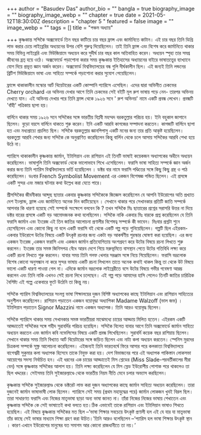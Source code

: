 +++
author = "Basudev Das"
author_bio = ""
bangla = true
biography_image = ""
biography_image_webp = ""
chapter = true
date = 2021-05-12T18:30:00Z
description = "chapter 5 "
featured = false
image = ""
image_webp = ""
tags = []
title = "পঞ্চম অধ্যায়"

+++
কৃষ্ণকান্ত সন্দিকৈ অক্সফোর্ডে তিন বছর কাটিয়ে চার বছর ফ্রান্স এবং জার্মানিতে কাটান। এই চার বছর তিনি ডিগ্রি লাভ করার চেয়ে লাইব্রেরির অধ্যয়নের উপর বেশি গুরুত্ব দিয়েছিলেন। তাই তিনি ফ্রান্স এবং বিশেষ করে জার্মানিতে থাকার সময় বিভিন্ন লাইব্রেরি এবং মিউজিয়ামে অধ্যয়ন করে সুদীর্ঘ চার বছর কাল অতিবাহিত করেন। অধ্যয়ন স্পৃহা তার সমগ্র জীবনের ব্রত্ হয়ে ওঠে। অক্সফোর্ডে পড়াশোনা করার সময় কৃষ্ণকান্ত ইতিহাসের অধ্যায়নের বাইরে ভাষাতত্ত্বের ব‍্যাখ্যানে যোগ দিয়ে প্রভূত জ্ঞান অর্জন করেন। অক্সফোর্ড বিশ্ববিদ্যালয়ের বন্ধ গুলি দীর্ঘকালীন ছিল। এই জন্যই তিনি লন্ডনের ব্রিটিশ মিউজিয়ামে ভাষা এবং সাহিত্য সম্পর্কে পড়াশোনা করার সুযোগ পেয়েছিলেন।

ফ্ৰান্সে থাকাকালীন মস্কোর আর্ট থিয়েটারের একটি কোম্পানি প্যারিসে এসেছিল। এদের দ্বারা অভিনীত চেকভের Cherry orchard এর অভিনয় দেখার আগে তিনি চেকভের সেই বইটি মূল রুশ ভাষায় পড়ে নেন- তারপর অভিনয় দেখতে যান। এই অভিনয় দেখার পরে তিনি ফ্রান্স থেকে ১৯২৬ সনে ' রুশ অভিনয়' নামে একটি প্রবন্ধ লেখেন। প্রবন্ধটি 'বাঁহী' পত্রিকায় ছাপা হয়।

বার্লিনে থাকার সময় ১৯২৬ সনে সন্দিকৈর সঙ্গে ভারতীয় বিপ্লবী মহম্মদ বরকতুল্লার পরিচয় হয়। ইনি বহুকাল জাপানে ছিলেন। বুড়ো বয়সে বার্লিনে থাকতে শুরু করেন। ইনি একটি আরবি কাগজের সম্পাদনা করতেন। কাগজটি বার্লিনে ছাপা হত এবং মধ্যপ্রাচ্যে প্রচলিত ছিল। সন্দিকৈ বরকতুল্লার জ্ঞানপিপাসু একটি মনের জন্য তার প্রতি আকৃষ্ট হয়েছিলেন। বরকতুল্লা আরবি শেখার জন্য সন্দিকৈ কে অনুপ্রাণিত করেছিলেন কিন্তু বার্লিন থেকে চলে আসায় সন্দিকৈর আরবি শেখা হয়ে উঠে না।

প্যারিসে থাকাকালীন কৃষ্ণকান্ত জার্মান, ইটালিয়ান এবং রাশিয়ান এই তিনটি ভাষাই কয়েকজন অধ্যাপকের অধীনে অধ্যয়ন করেছিলেন। ভাষাগুলি তিনি অক্সফোর্ড থেকে ভালোভাবে শিখে এসেছিলেন। ফরাসি ভাষা সাহিত্য সম্পর্কে জ্ঞান অর্জন করার জন্য তিনি প্যারিস বিশ্ববিদ্যালয়ে ভর্তি হয়েছিলেন । ডক্টর বার নামে ফরাসি পণ্ডিতের সঙ্গে কিছু কিছু গ্রন্থ ও পাঠ করেছিলেন। ডঃবার French Symbolist Movement এর একজন বিশেষজ্ঞ পন্ডিত ছিলেন। এই প্রসঙ্গে একটি সুন্দর এবং মজার ঘটনার কথা উল্লেখ করা যেতে পারে।

শ্রীসন্দিকৈর জীবনীকার আব্দুছ ছাত্তার একবার কৃ্ষ্ণকান্ত সন্দিকৈকে জিজ্ঞেস করেছিলেন যে আপনি ইউরোপের অতি প্রখ্যাত দেশ ইংল্যান্ড, ফ্রান্স এবং জার্মানিতে অনেক দিন কাটিয়েছেন । সেখানে থাকার পরে সেখানকার প্রতিটি জাতি সম্পর্কে আপনার কি ধারণা হয়েছে সেই সম্পর্কে সংক্ষেপে বলবেন কি ? তখন সন্দিকৈ মিঃ ছাত্তারের প্রশ্নের সরাসরি উত্তর না দিয়ে ডক্টর বারের প্রসঙ্গে একটি বড় আমোদজনক কথা বলেছিলেন। সন্দিকৈ নাকি একবার মিঃ বারকে প্রশ্ন করেছিলেন যে তিনি ফরাসি জার্মান এবং ইংরেজ এই তিন জাতির আলোচনা প্রণালীর বিশেষত্ব সম্পর্কে কী ভাবেন। মিঃবার প্রশ্নটা শুনে হেসেছিলেন এবং কোনো কিছু না বলে একটি ফরাসি বই থেকে একটি গল্প পড়ে শুনিয়েছিলেন। গল্পটি ছিল এইরকম- একবার ইউরোপে উটের বিষয়ে একটি উৎকৃষ্ট রচনার জন্য একটা বড় আকর্ষণীয় পুরস্কার ঘোষণা করা হয়েছিল। এর জন্য একজন ইংরেজ ,একজন ফরাসি এবং একজন জার্মান প্রতিযোগিতায় অংশগ্রহণ করে উটের বিষয়ে রচনা লিখতে শুরু করলেন। ইংরেজ তার সমস্ত জিনিসপত্র বেঁধে আরব দেশে গিয়ে মরুভূমিতে বাসস্থান পেতে উটের গতিবিধি লক্ষ্য করে একটি রচনা লিখতে শুরু করলেন। যাবার সময় তিনি গলফ খেলার সরঞ্জাম সঙ্গে নিয়ে গিয়েছিলেন। ফরাসি ভদ্রলোক বিশেষ কোনো অনুসন্ধান না করে সুন্দর ভাষায় একটি রচনা লিখলেন তাতে অনেক কথাই থাকল কিন্তু তা থেকে উট বিষয়ে ভালো একটি ধারণা পাওয়া গেল না। এদিকে জার্মান ভদ্রলোক লাইব্রেরীতে বসে উটের বিষয়ে গভীর গবেষণা আরম্ভ করলেন এবং তিনি নাকি এখনও সেই রচনা লিখে চলেছেন। এই গল্প পড়ে আমাদের হাসি পেলেও তিনটি জাতির চারিত্রিক বৈশিষ্ট্য এই গল্পে একেবারে ফুটে উঠেনি তা কিন্তু নয়।

সন্দিকৈ প্যারিস বিশ্ববিদ্যালয়ের সংলগ্ন ভাষা শিক্ষালয়ের দুজন বিশিষ্ট অধ্যাপকের কাছে ইটালিয়ান এবং রাশিয়ান সাহিত্যের অনুশীলন করেছিলেন। রাশিয়ান পড়াতেন একজন বয়োবৃদ্ধা অধ্যাপিকা Madame Walzoff (ভাল জভ) । ইটালিয়ান পড়াতেন Signor Mazzini নামে একজন অধ্যাপক। তিনি আরও বয়োবৃদ্ধ ছিলেন।

সন্দিকৈ প্যারিসে থাকার সময় সেখানকার সমস্ত ভারতীয়রা মাঝেমধ্যে চায়ের আড্ডায় মিলিত হতেন। এইরকম একটি আড্ডাতেই সন্দিকৈর সঙ্গে শহীদ সুরাবর্দির পরিচয় হয়েছিল। সন্দিকৈ বিলেত যাবার আগে তিনি অক্সফোৰ্ডে জার্মান সাহিত্য অধ্যয়ন করতেন এবং জার্মান কবি নভেলিসের বিষয়ে একটি প্রবন্ধ লিখেছিলেন। সুরাবর্দি কয়েক বছর রাশিয়ায় ছিলেন। সেখানে থাকার সময় তিনি বিখ্যাত আর্ট থিয়েটারের সঙ্গে জড়িত ছিলেন এবং নাট্য কলা অধ্যয়ন করতেন। স্পেনিস মুরদের চিত্রকলা সম্পর্কে সূক্ষ্ণ আলোচনা করেছিলেন। এইজন্যই তিনি ভারতবর্ষে ফিরে আসার পরে কলকাতা বিশ্ববিদ্যালয়ে বাগেশ্বরী সুকুমার কলা অধ্যাপক হিসেবে তাকে নিযুক্ত করা হয়। দেশ বিভাজনের পরে এই অধ্যাপক পাকিস্তান লোকসভা আয়োগের সদস্য নির্বাচিত হন। এই ধরনের এক চায়ের আড্ডাতেই মিস শ্লেডের (Miss Slade-পরবর্তীকালের মীরা বেন) সঙ্গে কৃষ্ণকান্ত সন্দিকৈর আলাপ হয়। তিনি লক্ষ্য করেছিলেন যে মিস স্লেড ইউরোপীয় পোশাক পরে থাকলেও তা ছিল খদ্দরের। সেইসময় তিনি সুইজারল্যাণ্ডে থেকে ভারতীয় নিয়ম নীতি মেনে চলার অভ্যাস করছিলেন।

কৃষ্ণকান্ত সন্দিকৈ সুইজারল্যাণ্ড থেকে ডক্টরেট লাভ করা দুজন অধ্যাপকের কাছে জার্মান সাহিত্য অধ্যয়ন করেছিলেন। তারা দুজনেই জার্মান ভাষাভাষী লোক ছিলেন। প্যারিসে সেই সময় (প্রথম মহাযুদ্ধের পরে) জার্মান লোকজন খুবই বিরল ছিল। তারা সাধারণত ফরাসি এবং নিজের মাতৃভাষা ছাড়া অন্য ভাষা জানত না। তাঁরা নিজের নিজের ভাষায় শেখাতেন এবং কৃষ্ণকান্ত সন্দিকৈ কে সেই ভাষাতেই কথা বলতে হত।ঠিক এভাবেই তাকে রাশিয়ান এবং ইটালিয়ান ভাষাও শিখতে হয়েছিল। এই বিষয়ে কৃ্ষ্ণকান্ত সন্দিকৈর মত ছিল –‘ভাষা শিক্ষার সবচেয়ে উৎকৃষ্ট প্রণালী হল এই যে যার যা মাতৃভাষা তাঁর কাছে সেই ভাষার মাধ্যমে শিক্ষা গ্রহণ করা উচিত।’তিনি আরও বলেছিলেন –‘প্যারিস হল ভাষা শিক্ষার উৎকৃষ্ট স্থান । কারণ এখানে ইউরোপের মানুষের যত সমাগম আর কোনো রাজধানীতে তা নয়।’